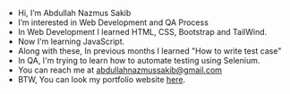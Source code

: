 - Hi, I’m Abdullah Nazmus Sakib
- I’m interested in Web Development and QA Process
- In Web Development I learned HTML, CSS, Bootstrap and TailWind.
- Now I'm learning JavaScript.
- Along with these, In previous months I learned "How to write test case"
- In QA, I'm trying to learn how to automate testing using Selenium.
- You can reach me at abdullahnazmussakib@gmail.com
- BTW, You can look my portfolio website [here]([url](https://abdullahnazmussakib.com/)).

